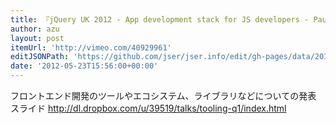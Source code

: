 ```yaml
---
title: 『jQuery UK 2012 - App development stack for JS developers - Paul Irish on Vimeo』
author: azu
layout: post
itemUrl: 'http://vimeo.com/40929961'
editJSONPath: 'https://github.com/jser/jser.info/edit/gh-pages/data/2012/05/index.json'
date: '2012-05-23T15:56:00+00:00'
---
```

フロントエンド開発のツールやエコシステム、ライブラリなどについての発表
スライド http://dl.dropbox.com/u/39519/talks/tooling-q1/index.html
